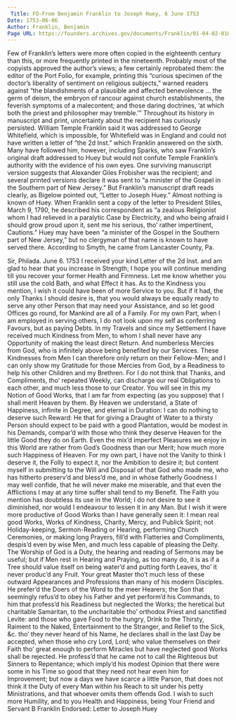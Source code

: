 ```yaml
---
 Title: FO-From Benjamin Franklin to Joseph Huey, 6 June 1753
Date: 1753-06-06
Author: Franklin, Benjamin
Page URL: https://founders.archives.gov/documents/Franklin/01-04-02-0183
---
```


Few of Franklin’s letters were more often copied in the eighteenth century than this, or more frequently printed in the nineteenth. Probably most of the copyists approved the author’s views; a few certainly reprobated them: the editor of the Port Folio, for example, printing this “curious specimen of the doctor’s liberality of sentiment on religious subjects,” warned readers against “the blandishments of a plausible and affected benevolence … the germ of deism, the embryon of rancour against church establishments, the feverish symptoms of a malecontent; and those daring doctrines, ‘at which both the priest and philosopher may tremble.’”
Throughout its history in manuscript and print, uncertainty about the recipient has curiously persisted. William Temple Franklin said it was addressed to George Whitefield, which is impossible, for Whitefield was in England and could not have written a letter of “the 2d Inst.” which Franklin answered on the sixth. Many have followed him, however, including Sparks, who saw Franklin’s original draft addressed to Huey but would not confute Temple Franklin’s authority with the evidence of his own eyes. One surviving manuscript version suggests that Alexander Giles Frobisher was the recipient; and several printed versions declare it was sent to “a minister of the Gospel in the Southern part of New Jersey.” But Franklin’s manuscript draft reads clearly, as Bigelow pointed out, “Letter to Joseph Huey.”
Almost nothing is known of Huey. When Franklin sent a copy of the letter to President Stiles, March 9, 1790, he described his correspondent as “a zealous Religionist whom I had relieved in a paralytic Case by Electricity, and who being afraid I should grow proud upon it, sent me his serious, tho’ rather impertinent, Cautions.” Huey may have been “a minister of the Gospel in the Southern part of New Jersey,” but no clergyman of that name is known to have served there. According to Smyth, he came from Lancaster County, Pa.
 
Sir,
Philada. June 6. 1753
I received your kind Letter of the 2d Inst. and am glad to hear that you increase in Strength; I hope you will continue mending till you recover your former Health and Firmness. Let me know whether you still use the cold Bath, and what Effect it has.
As to the Kindness you mention, I wish it could have been of more Service to you. But if it had, the only Thanks I should desire is, that you would always be equally ready to serve any other Person that may need your Assistance, and so let good Offices go round, for Mankind are all of a Family.
For my own Part, when I am employed in serving others, I do not look upon my self as conferring Favours, but as paying Debts. In my Travels and since my Settlement I have received much Kindness from Men, to whom I shall never have any Opportunity of making the least direct Return. And numberless Mercies from God, who is infinitely above being benefited by our Services. These Kindnesses from Men I can therefore only return on their Fellow-Men; and I can only show my Gratitude for those Mercies from God, by a Readiness to help his other Children and my Brethren. For I do not think that Thanks, and Compliments, tho’ repeated Weekly, can discharge our real Obligations to each other, and much less those to our Creator.
You will see in this my Notion of Good Works, that I am far from expecting (as you suppose) that I shall merit Heaven by them. By Heaven we understand, a State of Happiness, infinite in Degree, and eternal in Duration: I can do nothing to deserve such Reward: He that for giving a Draught of Water to a thirsty Person should expect to be paid with a good Plantation, would be modest in his Demands, compar’d with those who think they deserve Heaven for the little Good they do on Earth. Even the mix’d imperfect Pleasures we enjoy in this World are rather from God’s Goodness than our Merit; how much more such Happiness of Heaven. For my own part, I have not the Vanity to think I deserve it, the Folly to expect it, nor the Ambition to desire it; but content myself in submitting to the Will and Disposal of that God who made me, who has hitherto preserv’d and bless’d me, and in whose fatherly Goodness I may well confide, that he will never make me miserable, and that even the Afflictions I may at any time suffer shall tend to my Benefit.
The Faith you mention has doubtless its use in the World; I do not desire to see it diminished, nor would I endeavour to lessen it in any Man. But I wish it were more productive of Good Works than I have generally seen it: I mean real good Works, Works of Kindness, Charity, Mercy, and Publick Spirit; not Holiday-keeping, Sermon-Reading or Hearing, performing Church Ceremonies, or making long Prayers, fill’d with Flatteries and Compliments, despis’d even by wise Men, and much less capable of pleasing the Deity. The Worship of God is a Duty, the hearing and reading of Sermons may be useful; but if Men rest in Hearing and Praying, as too many do, it is as if a Tree should value itself on being water’d and putting forth Leaves, tho’ it never produc’d any Fruit.
Your great Master tho’t much less of these outward Appearances and Professions than many of his modern Disciples. He prefer’d the Doers of the Word to the meer Hearers; the Son that seemingly refus’d to obey his Father and yet perform’d his Commands, to him that profess’d his Readiness but neglected the Works; the heretical but charitable Samaritan, to the uncharitable tho’ orthodox Priest and sanctified Levite: and those who gave Food to the hungry, Drink to the Thirsty, Raiment to the Naked, Entertainment to the Stranger, and Relief to the Sick, &c. tho’ they never heard of his Name, he declares shall in the last Day be accepted, when those who cry Lord, Lord; who value themselves on their Faith tho’ great enough to perform Miracles but have neglected good Works shall be rejected. He profess’d that he came not to call the Righteous but Sinners to Repentance; which imply’d his modest Opinion that there were some in his Time so good that they need not hear even him for Improvement; but now a days we have scarce a little Parson, that does not think it the Duty of every Man within his Reach to sit under his petty Ministrations, and that whoever omits them offends God. I wish to such more Humility, and to you Health and Happiness, being Your Friend and Servant
B Franklin
 Endorsed: Letter to Joseph Huey

